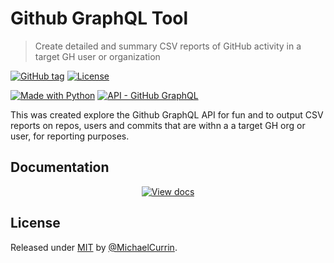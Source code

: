 # Github GraphQL Tool
> Create detailed and summary CSV reports of GitHub activity in a target GH user or organization

[![GitHub tag](https://img.shields.io/github/tag/MichaelCurrin/github-graphql-tool)](https://github.com/MichaelCurrin/github-graphql-tool/tags/)
[![License](https://img.shields.io/badge/License-MIT-blue.svg)](#license)

[![Made with Python](https://img.shields.io/badge/Python->=3.6-blue?logo=python&logoColor=white)](https://python.org)
[![API - GitHub GraphQL](https://img.shields.io/badge/API-GitHub_GraphQL-blue?logo=github)](https://graphql.github.io/)


This was created explore the Github GraphQL API for fun and to output CSV reports on repos, users and commits that are withn a a target GH org or user, for reporting purposes.


## Documentation

<div align="center">

[![View docs](https://img.shields.io/badge/View-Online_docs-blue?style=for-the-badge)](https://michaelcurrin.github.io/github-graphql-tool/)

</div>


## License

Released under [MIT](/LICENSE) by [@MichaelCurrin](https://github.com/MichaelCurrin/).
